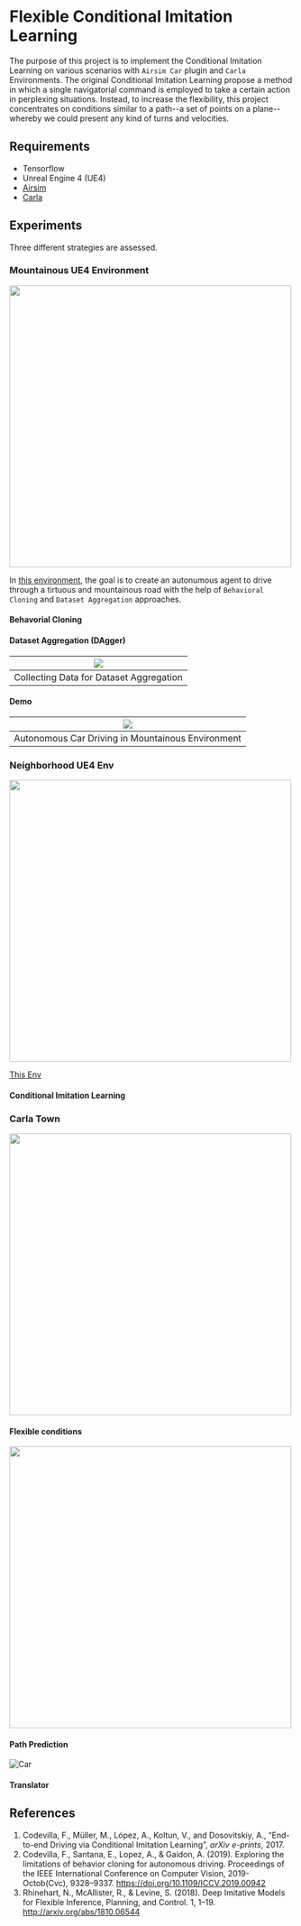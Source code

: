 # Flexible Conditional Imitation Learning
The purpose of this project is to implement the Conditional Imitation Learning on various scenarios with `Airsim Car` plugin and `Carla` Environments. The original Conditional Imitation Learning propose a method in which a single navigatorial command is employed to take a certain action in perplexing situations. Instead, to increase the flexibility, this project concentrates on conditions similar to a path--a set of points on a plane--whereby we could present any kind of turns and velocities. 


## Requirements
* Tensorflow
* Unreal Engine 4 (UE4)
* [Airsim](https://microsoft.github.io/AirSim/)
* [Carla](http://carla.org)


## Experiments
Three different strategies are assessed.

### Mountainous UE4 Environment
<img src="https://cdn1.epicgames.com/ue/item/store_LandscapeMountains_screenshot_2-1920x1080-5176d0fbdf122cf4bfdb307d7c79e57a.png?resize=1&w=1920" width="500px">

In [this environment](https://www.unrealengine.com/marketplace/en-US/product/landscape-mountains), the goal is to create an autonumous agent to drive through a tirtuous and mountainous road with the help of `Behavioral Cloning` and `Dataset Aggregation` approaches.


#### Behavorial Cloning
[//]: <> (what is bc and how it was implemented)


#### Dataset Aggregation (DAgger)
[//]: <> (how we are going to benefit from dagger)

| <img src="https://github.com/TroddenSpade/Flexible-Conditional-Imitation-Learning/blob/main/assets/dagger.gif?raw=true"> |
| :--: |
| Collecting Data for Dataset Aggregation |

#### Demo

| <img src="https://github.com/TroddenSpade/Flexible-Conditional-Imitation-Learning/blob/main/assets/mountanous-auto-car.gif?raw=true"> |
| :--: |
| Autonomous Car Driving in Mountainous Environment |

### Neighborhood UE4 Env
<img src="https://cdn1.epicgames.com/ue/product/Screenshot/storeModularNeighborhoodscreenshot12-1920x1080-e6253c36e6fd0e988be3160f4b23e485.png?resize=1&w=1920" width="500px">

[This Env](https://www.unrealengine.com/marketplace/en-US/product/modular-neighborhood-pack)

[//]: <> (talk about env)


#### Conditional Imitation Learning
[//]: <> (how it was implemented and the differences with typical BC)

  
### Carla Town
<img src="https://npm3d.fr/storage/pages/September2021/Town01.jpg" width="500px">


#### Flexible conditions
<img src="https://user-images.githubusercontent.com/33734646/211207458-ffafcf8c-6277-4860-9b70-064c481f15dc.jpeg" width="500px">


#### Path Prediction

![Car](https://user-images.githubusercontent.com/33734646/211207480-aa3eb135-7d19-410c-bf5b-eb58a1881972.png)


#### Translator


## References

1. Codevilla, F., Müller, M., López, A., Koltun, V., and Dosovitskiy, A., “End-to-end Driving via Conditional Imitation Learning”, <i>arXiv e-prints</i>, 2017.
2. Codevilla, F., Santana, E., Lopez, A., & Gaidon, A. (2019). Exploring the limitations of behavior cloning for autonomous driving. Proceedings of the IEEE International Conference on Computer Vision, 2019-Octob(Cvc), 9328–9337. https://doi.org/10.1109/ICCV.2019.00942
3. Rhinehart, N., McAllister, R., & Levine, S. (2018). Deep Imitative Models for Flexible Inference, Planning, and Control. 1, 1–19. http://arxiv.org/abs/1810.06544

